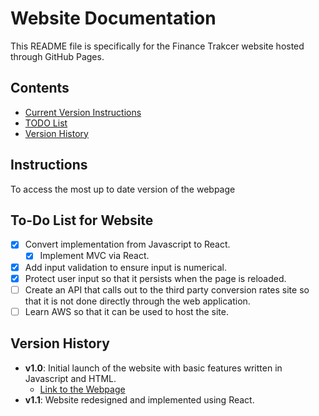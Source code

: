 # Website Documentation

This README file is specifically for the Finance Trakcer website hosted through GitHub Pages.

## Contents
- [Current Version Instructions](#mInstructions)
- [TODO List](##To-Do-List-for-Website)
- [Version History](#mVersion-History)

## Instructions
To access the most up to date version of the webpage

## To-Do List for Website

- [x] Convert implementation from Javascript to React.
  - [x] Implement MVC via React.
- [x] Add input validation to ensure input is numerical.
- [x] Protect user input so that it persists when the page is reloaded.
- [ ] Create an API that calls out to the third party conversion rates site so that it is not done directly through the web application.
- [ ] Learn AWS so that it can be used to host the site.

## Version History

- **v1.0**: Initial launch of the website with basic features written in Javascript and HTML.
  - [Link to the Webpage](https://cecoulombe.github.io/FinanceTracker/tracker_HTML)
- **v1.1**: Website redesigned and implemented using React.
